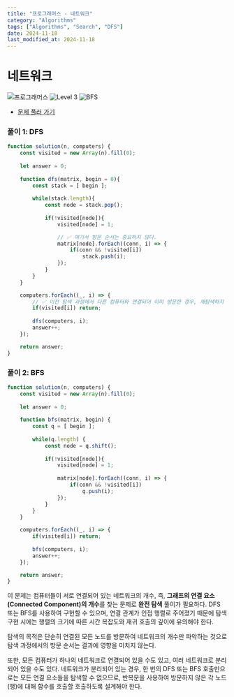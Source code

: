 ```yaml
---
title: "프로그래머스 - 네트워크"
category: "Algorithms"
tags: ["Algorithms", "Search", "DFS"]
date: 2024-11-18
last_modified_at: 2024-11-18
---
```


# 네트워크

<img src="https://img.shields.io/badge/-프로그래머스-1e2a3c" alt="프로그래머스"/> <img src="https://img.shields.io/badge/-Level 3-orange" alt="Level 3"/>  <img src="https://img.shields.io/badge/-BFS-mediumpurple" alt="BFS"/> 

- [문제 풀러 가기](https://school.programmers.co.kr/learn/courses/30/lessons/43162)

### 풀이 1: DFS

```js
function solution(n, computers) {
    const visited = new Array(n).fill(0);
    
    let answer = 0;
    
    function dfs(matrix, begin = 0){
        const stack = [ begin ];
        
        while(stack.length){
            const node = stack.pop();
            
            if(!visited[node]){
                visited[node] = 1;

                // ✅ 여기서 방문 순서는 중요하지 않다.
                matrix[node].forEach((conn, i) => {
                    if(conn && !visited[i]) 
                        stack.push(i);  
                });
            }
        }
    }

    computers.forEach((_, i) => {
        // ✅ 이전 탐색 과정에서 다른 컴퓨터와 연결되어 이미 방문한 경우, 재탐색하지 않는다. 
        if(visited[i]) return;
        
        dfs(computers, i);
        answer++;
    });

    return answer;
}
```

### 풀이 2: BFS

```js
function solution(n, computers) {
    const visited = new Array(n).fill(0);
    
    let answer = 0;
    
    function bfs(matrix, begin) {
        const q = [ begin ];
        
        while(q.length) {
            const node = q.shift(); 
            
            if(!visited[node]){
                visited[node] = 1;  
                
                matrix[node].forEach((conn, i) => {
                    if(conn && !visited[i])
                        q.push(i);  
                });
            }
        }
    }

    computers.forEach((_, i) => {
        if(visited[i]) return;
        
        bfs(computers, i);
        answer++;
    });

    return answer;
}
```

이 문제는 컴퓨터들이 서로 연결되어 있는 네트워크의 개수, 즉, **그래프의 연결 요소(Connected Component)의 개수**를 찾는 문제로 **완전 탐색** 풀이가 필요하다. DFS 또는 BFS를 사용하여 구현할 수 있으며, 연결 관계가 인접 행렬로 주어졌기 때문에 탐색 구현 시에는 행렬의 크기에 따른 시간 복잡도와 재귀 호출의 깊이에 유의해야 한다. 

탐색의 목적은 단순히 연결된 모든 노드를 방문하여 네트워크의 개수만 파악하는 것으로 탐색 과정에서의 방문 순서는 결과에 영향을 미치지 않는다.

또한, 모든 컴퓨터가 하나의 네트워크로 연결되어 있을 수도 있고, 여러 네트워크로 분리되어 있을 수도 있다. 네트워크가 분리되어 있는 경우, 한 번의 DFS 또는 BFS 호출만으로는 모든 연결 요소들을 탐색할 수 없으므로, 반복문을 사용하여 방문하지 않은 각 노드(행)에 대해 함수를 호출할 호출하도록 설계해야 한다.
